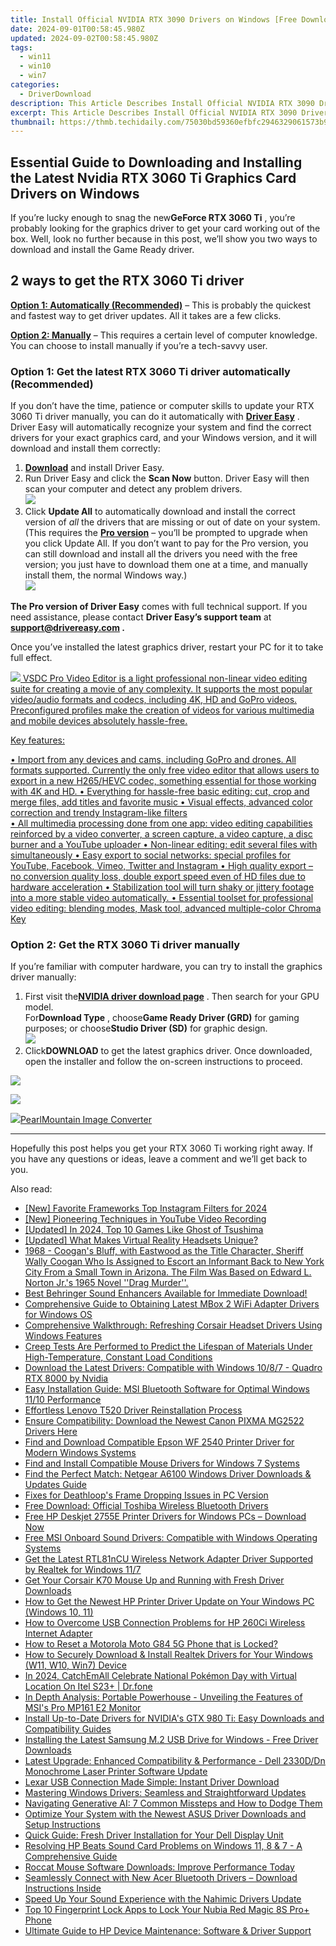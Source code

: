 ```yaml
---
title: Install Official NVIDIA RTX 3090 Drivers on Windows [Free Download]
date: 2024-09-01T00:58:45.980Z
updated: 2024-09-02T00:58:45.980Z
tags:
  - win11
  - win10
  - win7
categories:
  - DriverDownload
description: This Article Describes Install Official NVIDIA RTX 3090 Drivers on Windows [Free Download]
excerpt: This Article Describes Install Official NVIDIA RTX 3090 Drivers on Windows [Free Download]
thumbnail: https://thmb.techidaily.com/75030bd59360efbfc2946329061573b90f37300b7251c4b711e0f5f10f28322c.jpg
---
```


## Essential Guide to Downloading and Installing the Latest Nvidia RTX 3060 Ti Graphics Card Drivers on Windows

If you’re lucky enough to snag the new**GeForce RTX 3060 Ti** , you’re probably looking for the graphics driver to get your card working out of the box. Well, look no further because in this post, we’ll show you two ways to download and install the Game Ready driver.

## 2 ways to get the RTX 3060 Ti driver

**[Option 1: Automatically (Recommended)](https://www.drivereasy.com/knowledge/download-geforce-rtx-3060-ti-driver-for-windows-10-8-or-7/#option1)**  – This is probably the quickest and fastest way to get driver updates. All it takes are a few clicks.

**[Option 2: Manually](https://tools.techidaily.com/drivereasy/download/)**  – This requires a certain level of computer knowledge. You can choose to install manually if you’re a tech-savvy user.

### Option 1: Get the latest RTX 3060 Ti driver automatically (Recommended)

 If you don’t have the time, patience or computer skills to update your RTX 3060 Ti driver manually, you can do it automatically with **[Driver Easy](https://tools.techidaily.com/drivereasy/download/)**  . Driver Easy will automatically recognize your system and find the correct drivers for your exact graphics card, and your Windows version, and it will download and install them correctly:

1. **[Download](https://tools.techidaily.com/drivereasy/download/)**  and install Driver Easy.
2. Run Driver Easy and click the **Scan Now** button. Driver Easy will then scan your computer and detect any problem drivers.  
![](https://images.drivereasy.com/wp-content/uploads/2020/08/Scan-now.jpg)
3. Click **Update All** to automatically download and install the correct version of _all_ the drivers that are missing or out of date on your system.(This requires the **[Pro version](https://tools.techidaily.com/drivereasy/download/)**  – you’ll be prompted to upgrade when you click Update All. If you don’t want to pay for the Pro version, you can still download and install all the drivers you need with the free version; you just have to download them one at a time, and manually install them, the normal Windows way.)  
![](https://images.drivereasy.com/wp-content/uploads/2021/01/3060-ti-de-update-all.jpg)

**The Pro version of Driver Easy** comes with full technical support. If you need assistance, please contact **Driver Easy’s support team** at **[support@drivereasy.com](https://tools.techidaily.com/drivereasy/download/) .**

 Once you’ve installed the latest graphics driver, restart your PC for it to take full effect.

<!-- affiliate ads begin -->
<a href="https://secure.2checkout.com/order/checkout.php?PRODS=4693127&QTY=1&AFFILIATE=108875&CART=1"><img src="https://www.videosoftdev.com/images/video_editor/screenshots/1.jpg" border="0">
VSDC Pro Video Editor is a light professional non-linear video editing suite for creating a movie of any complexity. It supports the most popular video/audio formats and codecs, including 4K, HD and GoPro videos. Preconfigured profiles make the creation of videos for various multimedia and mobile devices absolutely hassle-free.

Key features:

•	Import from any devices and cams, including GoPro and drones. All formats supported. Сurrently the only free video editor that allows users to export in a new H265/HEVC codec, something essential for those working with 4K and HD.
•	Everything for hassle-free basic editing: cut, crop and merge files, add titles and favorite music
•	Visual effects, advanced color correction and trendy Instagram-like filters   
•	All multimedia processing done from one app: video editing capabilities reinforced by  a video converter, a screen capture, a video capture, a disc burner and a YouTube uploader
•	Non-linear editing: edit several files with simultaneously 
•	Easy export to social networks: special profiles for YouTube, Facebook, Vimeo, Twitter and Instagram
•	High quality export – no conversion quality loss, double export speed even of HD files due to hardware acceleration
•	Stabilization tool will turn shaky or jittery footage into a more stable video automatically. 
•	Essential toolset for professional video editing: blending modes, Mask tool, advanced multiple-color Chroma Key  
</a>
<!-- affiliate ads end -->
### Option 2: Get the RTX 3060 Ti driver manually

 If you’re familiar with computer hardware, you can try to install the graphics driver manually:

1. First visit the[**NVIDIA driver download page**](https://tools.techidaily.com/drivereasy/download/) . Then search for your GPU model.  
 For**Download Type** , choose**Game Ready Driver (GRD)** for gaming purposes; or choose**Studio Driver (SD)** for graphic design.  
![](https://images.drivereasy.com/wp-content/uploads/2021/01/3060-ti-manually-1.jpg)
2. Click**DOWNLOAD** to get the latest graphics driver. Once downloaded, open the installer and follow the on-screen instructions to proceed.  
<!-- affiliate ads begin -->
<a href="https://store.nero.com/order/checkout.php?PRODS=42296985&QTY=1&AFFILIATE=108875&CART=1"><img src="https://secure.avangate.com/images/merchant/9cea886b9f44a3c2df1163730ab64994/products/copy_nero_burning_rom_cart.png" border="0">
</a>
<!-- affiliate ads end -->
![](https://images.drivereasy.com/wp-content/uploads/2021/01/3060-ti-manually-2.jpg)

<!-- affiliate ads begin -->
<a href="https://secure.2checkout.com/order/checkout.php?PRODS=4550420&QTY=1&AFFILIATE=108875&CART=1"><img src="https://www.pearlmountainsoft.com/n_img/product/pic/f_02.jpg" border="0">PearlMountain Image Converter</a>
<!-- affiliate ads end -->
---

 Hopefully this post helps you get your RTX 3060 Ti working right away. If you have any questions or ideas, leave a comment and we’ll get back to you.

<ins class="adsbygoogle"
     style="display:block"
     data-ad-format="autorelaxed"
     data-ad-client="ca-pub-7571918770474297"
     data-ad-slot="1223367746"></ins>



<ins class="adsbygoogle"
     style="display:block"
     data-ad-client="ca-pub-7571918770474297"
     data-ad-slot="8358498916"
     data-ad-format="auto"
     data-full-width-responsive="true"></ins>

<span class="atpl-alsoreadstyle">Also read:</span>
<div><ul>
<li><a href="https://instagram-clips.techidaily.com/new-favorite-frameworks-top-instagram-filters-for-2024/"><u>[New] Favorite Frameworks  Top Instagram Filters for 2024</u></a></li>
<li><a href="https://screen-recording.techidaily.com/new-pioneering-techniques-in-youtube-video-recording/"><u>[New] Pioneering Techniques in YouTube Video Recording</u></a></li>
<li><a href="https://screen-sharing-recording.techidaily.com/updated-in-2024-top-10-games-like-ghost-of-tsushima/"><u>[Updated] In 2024, Top 10 Games Like Ghost of Tsushima</u></a></li>
<li><a href="https://fox-friendly.techidaily.com/updated-what-makes-virtual-reality-headsets-unique/"><u>[Updated] What Makes Virtual Reality Headsets Unique?</u></a></li>
<li><a href="https://driver-download.techidaily.com/1968-coogans-bluff-with-eastwood-as-the-title-character-sheriff-wally-coogan-who-is-assigned-to-escort-an-informant-back-to-new-york-city-from-a-small-town-40/"><u>1968 - Coogan's Bluff, with Eastwood as the Title Character, Sheriff Wally Coogan Who Is Assigned to Escort an Informant Back to New York City From a Small Town in Arizona. The Film Was Based on Edward L. Norton Jr.'s 1965 Novel ''Drag Murder''.</u></a></li>
<li><a href="https://driver-download.techidaily.com/1722972886260-best-behringer-sound-enhancers-available-for-immediate-download/"><u>Best Behringer Sound Enhancers Available for Immediate Download!</u></a></li>
<li><a href="https://driver-download.techidaily.com/comprehensive-guide-to-obtaining-latest-mbox-2-wifi-adapter-drivers-for-windows-os/"><u>Comprehensive Guide to Obtaining Latest MBox 2 WiFi Adapter Drivers for Windows OS</u></a></li>
<li><a href="https://driver-download.techidaily.com/comprehensive-walkthrough-refreshing-corsair-headset-drivers-using-windows-features/"><u>Comprehensive Walkthrough: Refreshing Corsair Headset Drivers Using Windows Features</u></a></li>
<li><a href="https://driver-download.techidaily.com/1722975819845-creep-tests-are-performed-to-predict-the-lifespan-of-materials-under-high-temperature-constant-load-conditions/"><u>Creep Tests Are Performed to Predict the Lifespan of Materials Under High-Temperature, Constant Load Conditions</u></a></li>
<li><a href="https://driver-download.techidaily.com/download-the-latest-drivers-compatible-with-windows-1087-quadro-rtx-8000-by-nvidia/"><u>Download the Latest Drivers: Compatible with Windows 10/8/7 - Quadro RTX 8000 by Nvidia</u></a></li>
<li><a href="https://driver-download.techidaily.com/easy-installation-guide-msi-bluetooth-software-for-optimal-windows-1110-performance/"><u>Easy Installation Guide: MSI Bluetooth Software for Optimal Windows 11/10 Performance</u></a></li>
<li><a href="https://driver-download.techidaily.com/effortless-lenovo-t520-driver-reinstallation-process/"><u>Effortless Lenovo T520 Driver Reinstallation Process</u></a></li>
<li><a href="https://driver-download.techidaily.com/ensure-compatibility-download-the-newest-canon-pixma-mg2522-drivers-here/"><u>Ensure Compatibility: Download the Newest Canon PIXMA MG2522 Drivers Here</u></a></li>
<li><a href="https://driver-download.techidaily.com/find-and-download-compatible-epson-wf-2540-printer-driver-for-modern-windows-systems/"><u>Find and Download Compatible Epson WF 2540 Printer Driver for Modern Windows Systems</u></a></li>
<li><a href="https://driver-download.techidaily.com/find-and-install-compatible-mouse-drivers-for-windows-7-systems/"><u>Find and Install Compatible Mouse Drivers for Windows 7 Systems</u></a></li>
<li><a href="https://driver-download.techidaily.com/find-the-perfect-match-netgear-a6100-windows-driver-downloads-and-updates-guide/"><u>Find the Perfect Match: Netgear A6100 Windows Driver Downloads & Updates Guide</u></a></li>
<li><a href="https://win-solutions.techidaily.com/fixes-for-deathloops-frame-dropping-issues-in-pc-version/"><u>Fixes for Deathloop's Frame Dropping Issues in PC Version</u></a></li>
<li><a href="https://driver-download.techidaily.com/free-download-official-toshiba-wireless-bluetooth-drivers/"><u>Free Download: Official Toshiba Wireless Bluetooth Drivers</u></a></li>
<li><a href="https://driver-download.techidaily.com/free-hp-deskjet-2755e-printer-drivers-for-windows-pcs-download-now/"><u>Free HP Deskjet 2755E Printer Drivers for Windows PCs – Download Now</u></a></li>
<li><a href="https://driver-download.techidaily.com/free-msi-onboard-sound-drivers-compatible-with-windows-operating-systems/"><u>Free MSI Onboard Sound Drivers: Compatible with Windows Operating Systems</u></a></li>
<li><a href="https://driver-download.techidaily.com/get-the-latest-rtl81ncu-wireless-network-adapter-driver-supported-by-realtek-for-windows-117/"><u>Get the Latest RTL81nCU Wireless Network Adapter Driver Supported by Realtek for Windows 11/7</u></a></li>
<li><a href="https://driver-download.techidaily.com/get-your-corsair-k70-mouse-up-and-running-with-fresh-driver-downloads/"><u>Get Your Corsair K70 Mouse Up and Running with Fresh Driver Downloads</u></a></li>
<li><a href="https://driver-download.techidaily.com/how-to-get-the-newest-hp-printer-driver-update-on-your-windows-pc-windows-10-11/"><u>How to Get the Newest HP Printer Driver Update on Your Windows PC (Windows 10, 11)</u></a></li>
<li><a href="https://driver-download.techidaily.com/how-to-overcome-usb-connection-problems-for-hp-260ci-wireless-internet-adapter/"><u>How to Overcome USB Connection Problems for HP 260Ci Wireless Internet Adapter</u></a></li>
<li><a href="https://android-unlock.techidaily.com/how-to-reset-a-motorola-moto-g84-5g-phone-that-is-locked-by-drfone-android/"><u>How to Reset a Motorola Moto G84 5G Phone that is Locked?</u></a></li>
<li><a href="https://driver-download.techidaily.com/how-to-securely-download-and-install-realtek-drivers-for-your-windows-w11-w10-win7-device/"><u>How to Securely Download & Install Realtek Drivers for Your Windows (W11, W10, Win7) Device</u></a></li>
<li><a href="https://android-pokemon-go.techidaily.com/in-2024-catchemall-celebrate-national-pokemon-day-with-virtual-location-on-itel-s23plus-drfone-by-drfone-virtual-android/"><u>In 2024, CatchEmAll Celebrate National Pokémon Day with Virtual Location On Itel S23+ | Dr.fone</u></a></li>
<li><a href="https://buynow-reviews.techidaily.com/in-depth-analysis-portable-powerhouse-unveiling-the-features-of-msis-pro-mp161-e2-monitor/"><u>In Depth Analysis: Portable Powerhouse - Unveiling the Features of MSI's Pro MP161 E2 Monitor</u></a></li>
<li><a href="https://driver-download.techidaily.com/install-up-to-date-drivers-for-nvidias-gtx-980-ti-easy-downloads-and-compatibility-guides/"><u>Install Up-to-Date Drivers for NVIDIA's GTX 980 Ti: Easy Downloads and Compatibility Guides</u></a></li>
<li><a href="https://win-amazing.techidaily.com/1722971859905-installing-the-latest-samsung-2-usb-drive-for-windows-free-driver-downloads/"><u>Installing the Latest Samsung Ⅿ.2 USB Drive for Windows - Free Driver Downloads</u></a></li>
<li><a href="https://driver-download.techidaily.com/latest-upgrade-enhanced-compatibility-and-performance-dell-2330ddn-monochrome-laser-printer-software-update/"><u>Latest Upgrade: Enhanced Compatibility & Performance - Dell 2330D/Dn Monochrome Laser Printer Software Update</u></a></li>
<li><a href="https://driver-download.techidaily.com/1722973013030-lexar-usb-connection-made-simple-instant-driver-download/"><u>Lexar USB Connection Made Simple: Instant Driver Download</u></a></li>
<li><a href="https://driver-download.techidaily.com/mastering-windows-drivers-seamless-and-straightforward-updates/"><u>Mastering Windows Drivers: Seamless and Straightforward Updates</u></a></li>
<li><a href="https://tech-haven.techidaily.com/navigating-generative-ai-7-common-missteps-and-how-to-dodge-them/"><u>Navigating Generative AI: 7 Common Missteps and How to Dodge Them</u></a></li>
<li><a href="https://driver-download.techidaily.com/optimize-your-system-with-the-newest-asus-driver-downloads-and-setup-instructions/"><u>Optimize Your System with the Newest ASUS Driver Downloads and Setup Instructions</u></a></li>
<li><a href="https://driver-download.techidaily.com/quick-guide-fresh-driver-installation-for-your-dell-display-unit/"><u>Quick Guide: Fresh Driver Installation for Your Dell Display Unit</u></a></li>
<li><a href="https://driver-download.techidaily.com/resolving-hp-beats-sound-card-problems-on-windows-11-8-and-7-a-comprehensive-guide/"><u>Resolving HP Beats Sound Card Problems on Windows 11, 8 & 7 - A Comprehensive Guide</u></a></li>
<li><a href="https://driver-download.techidaily.com/roccat-mouse-software-downloads-improve-performance-today/"><u>Roccat Mouse Software Downloads: Improve Performance Today</u></a></li>
<li><a href="https://driver-download.techidaily.com/seamlessly-connect-with-new-acer-bluetooth-drivers-download-instructions-inside/"><u>Seamlessly Connect with New Acer Bluetooth Drivers – Download Instructions Inside</u></a></li>
<li><a href="https://driver-download.techidaily.com/speed-up-your-sound-experience-with-the-nahimic-drivers-update/"><u>Speed Up Your Sound Experience with the Nahimic Drivers Update</u></a></li>
<li><a href="https://easy-unlock-android.techidaily.com/top-10-fingerprint-lock-apps-to-lock-your-nubia-red-magic-8s-proplus-phone-by-drfone-android/"><u>Top 10 Fingerprint Lock Apps to Lock Your Nubia Red Magic 8S Pro+ Phone</u></a></li>
<li><a href="https://driver-download.techidaily.com/ultimate-guide-to-hp-device-maintenance-software-and-driver-support/"><u>Ultimate Guide to HP Device Maintenance: Software & Driver Support</u></a></li>
</ul></div>
